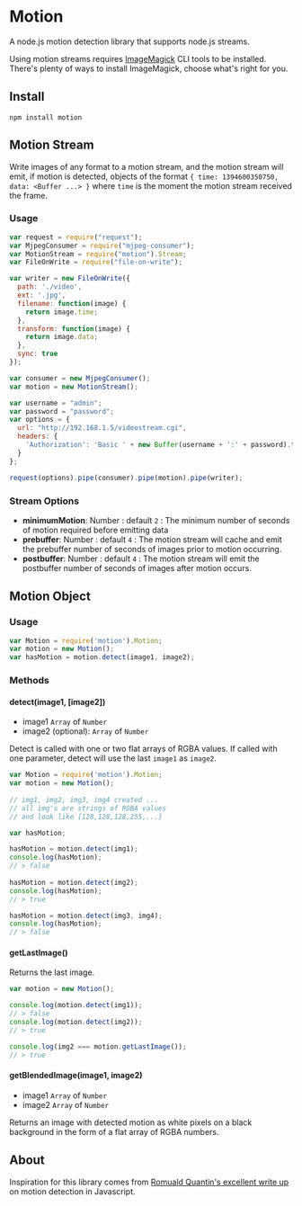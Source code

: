 Motion
======
  
A node.js motion detection library that supports node.js streams.  
  
Using motion streams requires [ImageMagick](http://www.imagemagick.org) CLI tools to be installed. There's plenty of ways to install ImageMagick, choose what's right for you.
  
Install
------------

```
npm install motion
```


Motion Stream
------------
Write images of any format to a motion stream, and the motion stream will emit, if motion is detected, objects of the format `{ time: 1394600350750, data: <Buffer ...> }` where `time` is the moment the motion stream received the frame.

### Usage

```javascript
var request = require("request");
var MjpegConsumer = require("mjpeg-consumer");
var MotionStream = require("motion").Stream;
var FileOnWrite = require("file-on-write");

var writer = new FileOnWrite({ 
  path: './video',
  ext: '.jpg',
  filename: function(image) {
    return image.time;
  },
  transform: function(image) {
    return image.data;
  },
  sync: true
});

var consumer = new MjpegConsumer();
var motion = new MotionStream();

var username = "admin";
var password = "password";
var options = {
  url: "http://192.168.1.5/videostream.cgi",
  headers: {
    'Authorization': 'Basic ' + new Buffer(username + ':' + password).toString('base64')
  }  
};

request(options).pipe(consumer).pipe(motion).pipe(writer);
```
  
### Stream Options
* **minimumMotion**: Number : default `2` : The minimum number of seconds of motion required before emitting data
* **prebuffer**: Number : default `4` : The motion stream will cache and emit the prebuffer number of seconds of images prior to motion occurring.
* **postbuffer**: Number : default `4` : The motion stream will emit the postbuffer number of seconds of images after motion occurs.

  
Motion Object
-------------

### Usage

```javascript
var Motion = require('motion').Motion;
var motion = new Motion();
var hasMotion = motion.detect(image1, image2);
```
  
  
### Methods
  
#### detect(image1, [image2])
* image1 `Array` of `Number`
* image2 (optional): `Array` of `Number`
  
Detect is called with one or two flat arrays of RGBA values. If called with one parameter, detect will use the last `image1` as `image2`.
  
```javascript
var Motion = require('motion').Motion;
var motion = new Motion();
  
// img1, img2, img3, img4 created ... 
// all img's are strings of RGBA values
// and look like [128,128,128,255,...]

var hasMotion;

hasMotion = motion.detect(img1);
console.log(hasMotion);
// > false
  
hasMotion = motion.detect(img2);
console.log(hasMotion);
// > true

hasMotion = motion.detect(img3, img4);
console.log(hasMotion);
// > false
```
  
  
#### getLastImage()
Returns the last image.
  
```javascript
var motion = new Motion();

console.log(motion.detect(img1));
// > false
console.log(motion.detect(img2));
// > true

console.log(img2 === motion.getLastImage());
// > true
```
  
  
#### getBlendedImage(image1, image2)
* image1 `Array` of `Number`
* image2 `Array` of `Number`
  
Returns an image with detected motion as white pixels on a black background in the form of a flat array of RGBA numbers.
  
  
About
-----------
Inspiration for this library comes from [Romuald Quantin's excellent write up](http://www.adobe.com/devnet/html5/articles/javascript-motion-detection.html) on motion detection in Javascript.
